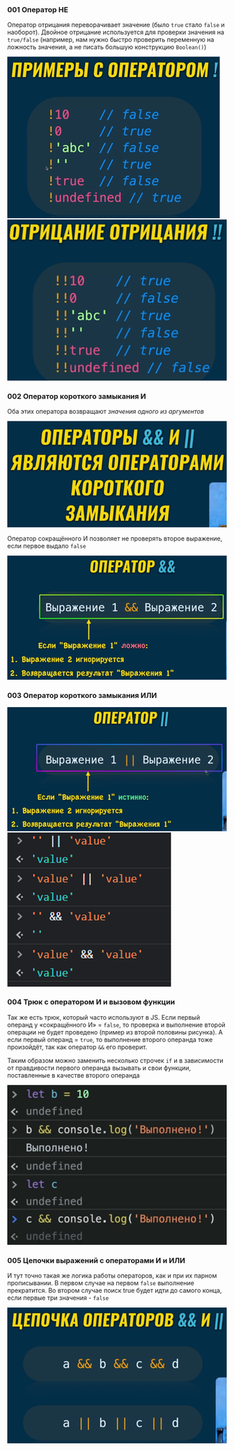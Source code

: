 ### 001 Оператор НЕ

Оператор отрицания переворачивает значение (было `true` стало `false` и наоборот). Двойное отрицание используется для проверки значения на `true/false` (например, нам нужно быстро проверить переменную на ложность значения, а не писать большую конструкцию `Boolean()`)

![](_png/c66c5b984359f773e863723c0fed20a4.png)![](_png/f7a609c6cdd99ffd02edaeeb76317078.png)

### 002 Оператор короткого замыкания И

Оба этих оператора возвращают _значения одного из аргументов_

![](_png/d22ec527f80d42bd8092d3f6d0e6ca2e.png)

Оператор сокращённого И позволяет не проверять второе выражение, если первое выдало `false`

![](_png/fd4d870e72459c18db9b76579be6070c.png)

### 003 Оператор короткого замыкания ИЛИ

![](_png/9ad24b88221798145d8b69b38acdb00e.png)![](_png/c093cd99e5ac28e0a2a5c403670f43ca.png)

### 004 Трюк с оператором И и вызовом функции

Так же есть трюк, который часто используют в JS. Если первый операнд у «сокращённого И» = `false`, то проверка и выполнение второй операции не будет проведено (пример из второй половины рисунка). А если первый операнд = `true`, то выполнение второго операнда тоже произойдёт, так как оператор `&&` его проверит.

Таким образом можно заменить несколько строчек `if` и в зависимости от правдивости первого операнда вызывать и свои функции, поставленные в качестве второго операнда

![](_png/5f224882631ca76e54cfca2523666d4b.png)

### 005 Цепочки выражений с операторами И и ИЛИ

И тут точно такая же логика работы операторов, как и при их парном прописывании. В первом случае на первом `false` выполнение прекратится. Во втором случае поиск true будет идти до самого конца, если первые три значения - `false`

![](_png/767d15e1bb52b82e7a5820dd80e3970e.png)